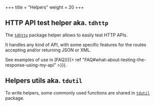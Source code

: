 +++
title = "Helpers"
weight = 20
+++

## HTTP API test helper aka. `tdhttp`

The
[`tdhttp`](https://godoc.org/github.com/maxatome/go-testdeep/helpers/tdhttp)
package helper allows to easily test HTTP APIs.

It handles any kind of API, with some specific features for the routes
accepting and/or returning JSON or XML.

See examples of use in [FAQ]({{< ref "FAQ#what-about-testing-the-response-using-my-api" >}}).


## Helpers utils aka. `tdutil`

To write helpers, some commonly used functions are shared in
[`tdutil`](https://godoc.org/github.com/maxatome/go-testdeep/helpers/tdutil)
package.
